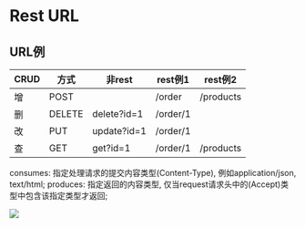 
# Rest URL

## URL例

| CRUD | 方式   | 非rest      | rest例1  | rest例2   |
| ---- | ------ | ----------- | -------- | --------- |
| 增   | POST   |             | /order   | /products |
| 删   | DELETE | delete?id=1 | /order/1 |           |
| 改   | PUT    | update?id=1 | /order/1 |           |
| 查   | GET    | get?id=1    | /order/1 | /products |


consumes: 指定处理请求的提交内容类型(Content-Type), 例如application/json, text/html;
produces: 指定返回的内容类型, 仅当request请求头中的(Accept)类型中包含该指定类型才返回;


[![](https://static.segmentfault.com/v-5b1df2a7/global/img/creativecommons-cc.svg)](https://creativecommons.org/licenses/by-nc-nd/4.0/)
